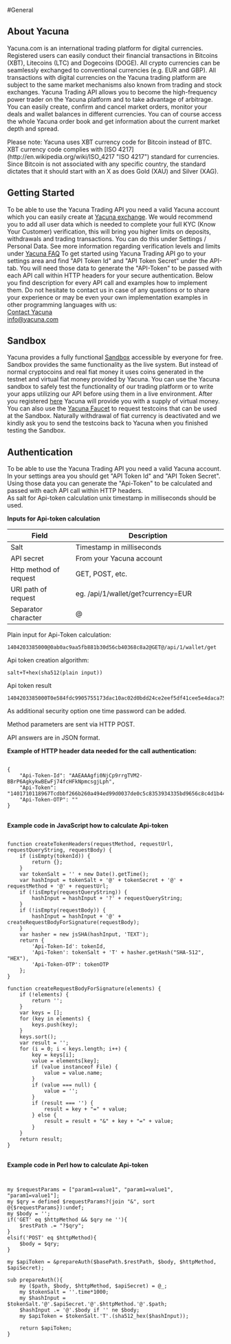 #General

## About Yacuna
Yacuna.com is an international trading platform for digital currencies.
Registered users can easily conduct their financial transactions in Bitcoins (XBT), Litecoins (LTC) and Dogecoins (DOGE).
All crypto currencies can be seamlessly exchanged to conventional currencies (e.g. EUR and GBP).
All transactions with digital currencies on the Yacuna trading platform are subject to the same market mechanisms also known from trading and stock exchanges.
Yacuna Trading API allows you to become the high-frequency power trader on the Yacuna platform and to take advantage of arbitrage.
You can easily create, confirm and cancel market orders, monitor your deals and wallet balances in different currencies.
You can of course access the whole Yacuna order book and get information about the current market depth and spread.
</p>
Please note: Yacuna uses XBT currency code for Bitcoin instead of BTC.
XBT currency code complies with [ISO 4217](http://en.wikipedia.org/wiki/ISO_4217 "ISO 4217") standard for currencies. Since Bitcoin is not associated with any specific country, the standard dictates that it should start with an X as does Gold (XAU) and Silver (XAG).

## Getting Started
To be able to use the Yacuna Trading API you need a valid Yacuna account which you can easily create at [Yacuna exchange](https://yacuna.com "Yacuna Exchange for DOGE XBT LTC").
We would recommend you to add all user data which is needed to complete your full KYC (Know Your Customer) verification,
this will bring you higher limits on deposits, withdrawals and trading transactions.
You can do this under Settings / Personal Data. See more information regarding verification levels and limits under [Yacuna FAQ](https://yacuna.com/blog/faq/ "Yacuna FAQ")
To get started using Yacuna Trading API go to your settings area and find "API Token Id" and "API Token Secret" under the API-tab.
You will need those data to generate the "API-Token" to be passed with each API call within HTTP headers for your secure authentication.
Below you find description for every API call and examples how to implement them.
Do not hesitate to contact us in case of any questions or to share your experience or may be even your own implementation examples in other programming languages with us:<br/>
[Contact Yacuna](https://yacuna.com/blog/contact/ "Yacuna Contact Form") </br>
<info@yacuna.com> </br>

## Sandbox
Yacuna provides a fully functional [Sandbox](https://sandbox.yacuna.com "Safe testing environment at Yacuna Sandbox") accessible by everyone for free. Sandbox provides the same functionality as the live system. But instead of normal cryptocoins and real fiat money it uses coins generated in the testnet and virtual fiat money provided by Yacuna. You can use the Yacuna sandbox to safely test the functionality of our trading platform or to write your apps utilizing our API before using them in a live environment. After you registered [here](https://sandbox.yacuna.com/#/signup "Registration for the Yacuna Sandbox") Yacuna will provide you with a supply of virtual money. You can also use the [Yacuna Faucet](https://sandbox.yacuna.com/faucet "Get your testcoins here") to request testcoins that can be used at the Sandbox. Naturally withdrawal of fiat currency is deactivated and we kindly ask you to send the testcoins back to Yacuna when you finished testing the Sandbox.

## Authentication
To be able to use the Yacuna Trading API you need a valid Yacuna account.<br>
In your settings area you should get "API Token Id" and "API Token Secret".<br>
Using those data you can generate the "Api-Token" to be calculated and passed with each API call within HTTP headers.<br>
As salt for Api-token calculation unix timestamp in milliseconds should be used.<br>

<p><strong>Inputs for Api-token calculation</strong></p>
<table>
	<thead>
		<tr>
			<th style="width: 30%">Field</th>
			<th style="width: 70%">Description</th>
		</tr>
	</thead>
	<tbody>
		<tr>
			<td class="code">Salt</td>
			<td>Timestamp in milliseconds</td>
		</tr>
		<tr>
			<td class="code">API secret</td>
			<td>From your Yacuna account</td>
		</tr>
		<tr>
			<td class="code">Http method of request</td>
			<td>GET, POST, etc.</td>
		</tr>
		<tr>
			<td class="code">URI path of request</td>
			<td>eg. /api/1/wallet/get?currency=EUR</td>
		</tr>
		<tr>
			<td class="code">Separator character</td>
			<td>@</td>
		</tr>
	</tbody>
</table>

Plain input for Api-Token calculation:
<pre class="prettyprint language-html prettyprinted" data-type="example"><code><span class="pln">1404203385000@0ab0ac9aa5fb881b30d56cb40368c8a2@GET@/api/1/wallet/get</span></code></pre>

Api token creation algorithm:
<pre class="prettyprint language-html prettyprinted" data-type="algorithm"><code><span class="pln">salt+T+hex(sha512(plain input))</span></code></pre>

Api token result
<pre class="prettyprint language-html prettyprinted" data-type="example"><code><span class="pln">1404203385000T0e584fdc9905755173dac10ac02d0bdd24ce2eef5df41cee5e4daca750d461c9c5bc301b74deb3f566389b8008496a86ca3188034cab853a453c354bb2a1e647</span></code></pre>

<p>
As additional security option one time password can be added.
<p>
Method parameters are sent via HTTP POST.
<p>
API answers are in JSON format.

<strong>Example of HTTP header data needed for the call authentication:</strong>

<pre class="prettyprint" data-type="json">
<code>
{
	"Api-Token-Id": "AAEAAAgfi0NjCp9rrgTVM2-BBrP6AgkykwBEwFj74fcHFkNpmcsgjLph",
	"Api-Token": "1401710118967Tcdbbf266b260a494ed99d0037de0c5c8353934335bd9656c8c4d1b449602f6c62231446b727f3a1e9918919af6bfdba574f5e245fe132e1fff04b4c111b72823",
	"Api-Token-OTP": ""
}
</code>
</pre>

<strong>Example code in JavaScript how to calculate Api-token</strong>
<pre class="prettyprint language-javascript">
<code>
function createTokenHeaders(requestMethod, requestUrl, requestQueryString, requestBody) {
	if (isEmpty(tokenId)) {
		return {};
	}
	var tokenSalt = '' + new Date().getTime();
	var hashInput = tokenSalt + '@' + tokenSecret + '@' + requestMethod + '@' + requestUrl;
	if (!isEmpty(requestQueryString)) {
		hashInput = hashInput + '?' + requestQueryString;
	}
	if (!isEmpty(requestBody)) {
		hashInput = hashInput + '@' + createRequestBodyForSignature(requestBody);
	}
	var hasher = new jsSHA(hashInput, 'TEXT');
	return {
		'Api-Token-Id': tokenId,
		'Api-Token': tokenSalt + 'T' + hasher.getHash("SHA-512", "HEX"),
		'Api-Token-OTP': tokenOTP
	};
}

function createRequestBodyForSignature(elements) {
	if (!elements) {
		return '';
	}
	var keys = [];
	for (key in elements) {
		keys.push(key);
	}
	keys.sort();
	var result = '';
	for (i = 0; i < keys.length; i++) {
		key = keys[i];
		value = elements[key];
		if (value instanceof File) {
			value = value.name;
		}
		if (value === null) {
			value = '';
		}
		if (result === '') {
			result = key + "=" + value;
		} else {
			result = result + "&" + key + "=" + value;
		}
	}
	return result;
}
</code>
</pre>

<strong>Example code in Perl how to calculate Api-token</strong>
<pre class="prettyprint language-perl">
<code>

my $requestParams = ["param1=value1", "param1=value1", "param1=value1"];
my $qry = defined $requestParams?(join "&", sort @{$requestParams}):undef;
my $body = '';
if('GET' eq $httpMethod && $qry ne ''){
	$restPath .= "?$qry";
}
elsif('POST' eq $httpMethod){
	$body = $qry;
}

my $apiToken = &prepareAuth($basePath.$restPath, $body, $httpMethod, $apiSecret);

sub prepareAuth(){
	my ($path, $body, $httpMethod, $apiSecret) = @_;
	my $tokenSalt = ''.time*1000;
	my $hashInput = $tokenSalt.'@'.$apiSecret.'@'.$httpMethod.'@'.$path;
	$hashInput .= '@'.$body if '' ne $body;
	my $apiToken = $tokenSalt.'T'.(sha512_hex($hashInput));

	return $apiToken;
}
</code>
</pre>

